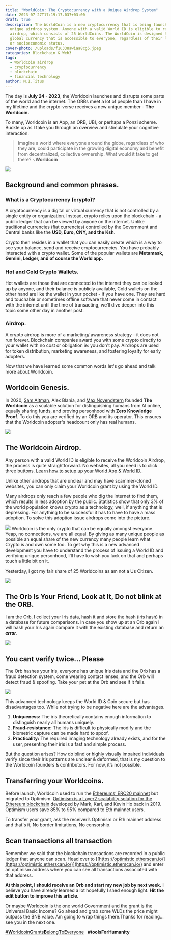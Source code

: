 ```yaml
---
title: "WorldCoin: The Cryptocurrency with a Unique Airdrop System"
date: 2023-07-27T17:19:17.037+03:00
draft: true
description: The WorldCoin is a new cryptocurrency that is being launched with a
  unique airdrop system. Anyone with a valid World ID is eligible to receive the
  airdrop, which consists of 25 WorldCoins. The WorldCoin is designed to be a
  global currency that is accessible to everyone, regardless of their location
  or socioeconomic status.
cover-photo: /uploads/f1u338awiaa8cg5.jpeg
categories: Blockchain & Web3
tags:
  - WorldCoin airdrop
  - cryptocurrency
  - blockchain
  - financial technology
author: M.I.Titus
---
```

The day is **July 24 - 2023**, the Worldcoin launches and disrupts some parts of the world and the internet. The ORBs meet a lot of people than I have in my lifetime and the crypto-verse receives a new unique member - **The Worldcoin.**

To many, Worldcoin is an App, an ORB, UBI, or perhaps a Ponzi scheme. Buckle up as I take you through an overview and stimulate your cognitive interaction.

> Imagine a world where everyone around the globe, regardless of who they are, could participate in the growing digital economy and benefit from decentralized, collective ownership. What would it take to get there?
> ~**Worldcoin**

![](https://lh4.googleusercontent.com/CmTWIGTvhzyAu2UBMSP_QZLvuyFG6nd-1cXTK_PoX0IObC4lsLUStoAVshUtdWYztkABWNoSM5g3Ky68eI37OPcl0NJ0PzZt93eaZL_k4HGn_SC-9t301PkqZSp8GqGUKKZ3KTOT-amgBT6ZW-yc5jE)

## Background and common phrases.

### What is a Cryptocurrency (crypto)?

A cryptocurrency is a digital or virtual currency that is not controlled by a single entity or organization. Instead, crypto relies upon the blockchain - a public ledger that can be viewed by anyone on the internet. Unlike traditional currencies (fiat currencies) controlled by the Government and Central banks like the **USD, Euro, CNY, and the Ksh**.

Crypto then resides in a wallet that you can easily create which is a way to see your balance, send and receive cryptocurrencies. You have probably interacted with a crypto wallet. Some of the popular wallets are **Metamask, Gemini, Ledger, and of course the World app.**

### Hot and Cold Crypto Wallets.

Hot wallets are those that are connected to the internet they can be looked up by anyone, and their balance is publicly available, Cold wallets on the other hand are like the wallet in your pocket - if you have one. They are hard and touchable or sometimes offline software that never come in contact with the internet until the time of transacting, we’ll dive deeper into this topic some other day in another post.

### Airdrop.

A crypto airdrop is more of a marketing/ awareness strategy - it does not run forever. Blockchain companies award you with some crypto directly to your wallet with no cost or obligation ie: you don't pay. Airdrops are used for token distribution, marketing awareness, and fostering loyalty for early adopters.

Now that we have learned some common words let's go ahead and talk more about Worldcoin.

## Worldcoin Genesis.

In 2020, [Sam Altman](https://en.wikipedia.org/wiki/Sam_Altman), Alex Blania, and [Max Novendstern](https://techcrunch.com/2022/08/24/worldcoin-co-founder-novendstern-leaves-startup-to-start-new-venture/) founded **The Worldcoin** as a scalable solution for distinguishing humans from AI online, equally sharing funds, and proving personhood with **Zero Knowledge Proof**. To do this you are verified by an ORB and its operator. This ensures that the Worldcoin adopter's headcount only has real humans.

![](https://lh6.googleusercontent.com/rITBweqUE13Hr4tDpczn7UrwcxKJzFfvZwip5Mju6hfg7WWlPhYNr8YxnrWahytanFOIGurAtwNi9ce5apQXkMSWyiiEx58ZJ1xwHBbCbxr0s6XztT7O2tIE1wbnyuNIXq-g3Ukw1mfp6YTJt_DhOJ0)

## The Worldcoin Airdrop.

Any person with a valid World ID is eligible to receive the Worldcoin Airdrop, the process is quite straightforward. No websites, all you need is to click three buttons. [Learn how to setup](https://www.bunnieabc.com/post/dimistifying-the-worldcoin-orb-sam-altmans-creation/)[ up your World App & World ID. ](https://www.bunnieabc.com/post/dimistifying-the-worldcoin-orb-sam-altmans-creation/)

Unlike other airdrops that are unclear and may have scammer-cloned websites, you can only claim your Worldcoin grant by using the World ID.

Many airdrops only reach a few people who dig the internet to find them, which results in less adoption by the public. Statistics show that only 3% of the world population knows crypto as a technology, well, if anything that is depressing. For anything to be successful it has to have to have a mass adoption. To solve this adoption issue airdrops come into the picture. 

![](/uploads/aa686bfa-011a-4f49-81b0-f3eb44650e4c_worldcoin-begins-rollout-orbs-meet-global-demand-world-id-2.webp)
Worldcoin is the only crypto that can be equally amongst everyone. Yeap, no connections, we are all equal. By giving as many unique people as possible an equal share of the new currency many people learn what Crypto is and own some too. To get why this is a new advanced development you have to understand the process of issuing a World ID and verifying unique personhood, I’ll have to wish you luck on that and perhaps touch a little bit on it.

Yesterday, I got my fair share of 25 Worldcoins as am not a Us Citizen.

![](https://lh6.googleusercontent.com/c8HmEpMvVGPAv9S7vISTWYokrGSTOldye-L81BSoFn7FIW1rjHJqdP9rkRbvVTJodl42RByPFcH38Nt2Qe7ZsjfAykJt82boheCZ1mPUz7QGwkPp_taQOSvbTct60C_dCLeNvnQQezaipOzF80bc0nU)

## The Orb Is Your Friend, Look at It, Do not blink at the ORB.

I am the Orb, I collect your Iris data, hash it and store the hash (iris hash) in a database for future comparisons. In case you show up at an Orb again I will hash your Iris again compare it with the existing database and return an ***error***.

![](https://lh6.googleusercontent.com/MCIhMdd4zzfO0YSIEXrJiBVyujLg-X026Y5HgP39EWKq1Zpnqggf0v5tu1LzHT8lbHxF_bb72mDRnTd1Kz3LaYM4JCpjUWqxDUArRynKHGLeXWqAWP63rqJBKANd_SimtRu09BRjN-B1n6rp_TT7FEo)

## You cant verify twice… Please

The Orb hashes your Iris, everyone has unique Iris data and the Orb has a fraud detection system, come wearing contact lenses, and the Orb will detect fraud & spoofing. Take your pet at the Orb and see if it fails.

![](https://lh3.googleusercontent.com/T3WfRD8lZCT71iCDo7_V3zu4vynvV54PtyKGltERCEac20jnL8_M-_-glDu2Hwn4lcrZ5JeoZ8_sBmsV7ajVZdfGvj6XsVGYik5ukiUJGjmE-ZcKlr44N-_vurn-4UOlrk2SKYVDKagztN6T11CBQnA)

This advanced technology keeps the World ID & Coin secure but has disadvantages too. While not trying to be negative here are the advantages.

1. **Uniqueness:** The iris theoretically contains enough information to distinguish nearly all humans uniquely.
1. **Fraud-resistance:** The iris is difficult to physically modify and the biometric capture can be made hard to spoof.
1. **Practicality:** The required imaging technology already exists, and for the user, presenting their iris is a fast and simple process.

But the question arises? How do blind or highly visually impaired individuals verify since their Iris patterns are unclear & deformed, that is my question to the Worldcoin founders & contributors. For now, it’s not possible.

## Transferring your Worldcoins.

Before launch, Worldcoin used to run the [Ethereums’ ERC20 mainnet](https://www.bunnieabc.com/post/the-great-etherum-merge/) but migrated to Optimism. [Optimism is a Layer2 scalability solution for the Ethereum blockchain](https://www.optimism.io/) developed by Mark, Karl, and Kevin Ho back in 2019. Optimism users save 85% to 95% compared to Eth mainnet users.

To transfer your grant, ask the receiver’s Optimism or Eth mainnet address and that's it, No border limitations, No censorship.

## Scan transactions all transaction

Remember we said that the blockchain transactions are recorded in a public ledger that anyone can scan. Head over to [[https://optimistic.etherscan.io/](https://optimistic.etherscan.io/)](https://optimistic.etherscan.io/) and enter an optimism address where you can see all transactions associated with that address. 

**At this point, I should receive an Orb and start my new job by next week.** I believe you have already learned a lot hopefully I shed enough light. **Hit the edit button to improve this article.**

Or maybe Worldcoin is the one world Government and the grant is the Universal Basic Income? Go ahead and grab some WLDs the price might outpass the BNB value. Am going to wrap things there.Thanks for reading… see you in the next one.

[#**W**orldcoin**G**rants**B**elong**T**o**E**veryone](https://worldcoin.org/)   **#toolsForHumanity** 
